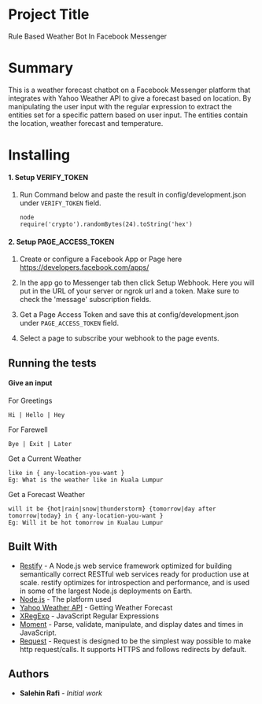 # Project Title

Rule Based Weather Bot In Facebook Messenger

# Summary
This is a weather forecast chatbot on a Facebook Messenger platform that integrates with Yahoo Weather API to give a forecast based on location. By manipulating the user input with the regular expression to extract the entities set for a specific pattern based on user input. The entities contain the location, weather forecast and temperature.

# Installing


#### 1. Setup VERIFY_TOKEN
1. Run Command below and paste the result in config/development.json under `VERIFY_TOKEN` field.
    ````
    node
    require('crypto').randomBytes(24).toString('hex')
    ````

#### 2. Setup PAGE_ACCESS_TOKEN
1. Create or configure a Facebook App or Page here https://developers.facebook.com/apps/

2. In the app go to Messenger tab then click Setup Webhook. Here you will put in the URL of your server or ngrok url and a token. Make sure to check the 'message' subscription fields.

3. Get a Page Access Token and save this at config/development.json under `PAGE_ACCESS_TOKEN` field.

4. Select a page to subscribe your webhook to the page events.

## Running the tests

#### Give an input
For Greetings
```
Hi | Hello | Hey
````
For Farewell
```
Bye | Exit | Later
````
Get a Current Weather
```
like in { any-location-you-want }
Eg: What is the weather like in Kuala Lumpur
````
Get a Forecast Weather
```
will it be {hot|rain|snow|thunderstorm} {tomorrow|day after tomorrow|today} in { any-location-you-want }
Eg: Will it be hot tomorrow in Kualau Lumpur
````


## Built With

* [Restify](http://restify.com/) - A Node.js web service framework optimized for building semantically correct RESTful web services ready for production use at scale. restify optimizes for introspection and performance, and is used in some of the largest Node.js deployments on Earth.
* [Node.js](https://nodejs.org/en/) - The platform used
* [Yahoo Weather API](https://developer.yahoo.com/weather/) - Getting Weather Forecast
* [XRegExp](http://xregexp.com/) - JavaScript Regular Expressions
* [Moment](https://momentjs.com/) - Parse, validate, manipulate, and display dates and times in JavaScript.
* [Request](https://www.npmjs.com/package/request) - Request is designed to be the simplest way possible to make http request/calls. It supports HTTPS and follows redirects by default.

## Authors

* **Salehin Rafi** - *Initial work*
